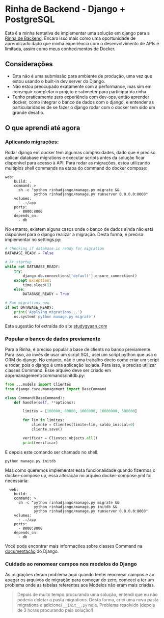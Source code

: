 # Rinha de Backend - Django + PostgreSQL

Esta é a minha tentativa de implementar uma solução em django para a [Rinha de Backend](https://github.com/zanfranceschi/rinha-de-backend-2024-q1). Encaro isso mais como uma oportunidade de aprendizado dado que minha experiência com o desenvolvimento de APIs é limitada, assim como meus conhecimentos de Docker.

## Considerações

-   Esta não é uma submissão para ambiente de produção, uma vez que estou usando o built-in dev server do Django.
-   Não estou preocupado exatamente com a performance, mas sim em conseguir completar o projeto e submeter para participar da rinha.
-   Tenho praticamente zero experiência com dev-ops, então aprender docker, como integrar o banco de dados com o django, e entender as particularidades de se fazer o django rodar com o docker tem sido um grande desafio.

## O que aprendi até agora

### Aplicando migrações:

Rodar django em docker tem algumas complexidades, dado que é preciso aplicar database migrations e executar scripts antes da solução ficar disponível para acesso à API. Para rodar as migrações, estou utilizando multiplos shell commands na etapa do command do docker compose:

```docker
web:
    build: .
    command: >
      sh -c "python rinhadjango/manage.py migrate &&
             python rinhadjango/manage.py runserver 0.0.0.0:8000"
    volumes:
      - .:/app
    ports:
      - 8000:8000
    depends_on:
      - db
```

No entanto, existem alguns casos onde o banco de dados ainda não está disponível para o django realizar a migração. Desta forma, é preciso implementar no settings.py:

```python
# Checking if database is ready for migration
DATABASE_READY = False

# At startup
while not DATABASE_READY:
    try:
        django.db.connections['default'].ensure_connection()
    except Exception:
        time.sleep(1)
    else:
        DATABASE_READY = True

# Run migrations now
if not DATABASE_READY:
    print('Applying migrations...')
    os.system('python manage.py migrate')
```

Esta sugestão foi extraída do site [studygyaan.com](https://studygyaan.com/django/applying-django-database-migrations-with-docker-compose)

### Popular o banco de dados previamente

Para a Rinha, é preciso popular a base de clients no banco previamente. Para isso, ao invés de usar um script SQL, usei um script python que usa o ORM do django. No entanto, não é uma trabalho direto como criar um script e rodar, pois o django é uma aplicação isolada. Para isso, é preciso utilizar classes Command. Esse arquivo deve ser criado em app/management/commands/initdb.py:

```python
from ...models import Clientes
from django.core.management import BaseCommand

class Command(BaseCommand):
    def handle(self, **options):

        limites = [100000, 80000, 1000000, 10000000, 500000]

        for lim in limites:
            cliente = Clientes(limite=lim, saldo_inicial=0)
            cliente.save()

        verificar = Clientes.objects.all()
        print(verificar)
```

E depois este comando ser chamado no shell:

```shell
python manage.py initdb
```

Mas como queremos implementar essa funcionalidade quando fizermos o docker-compose up, essa alteração no arquivo docker-compose.yml foi necessária:

```docker
  web:
    build: .
    command: >
      sh -c "python rinhadjango/manage.py migrate &&
             python rinhadjango/manage.py initdb &&
             python rinhadjango/manage.py runserver 0.0.0.0:8000"
    volumes:
      - .:/app
    ports:
      - 8000:8000
    depends_on:
      - db
```

Você pode encontrar mais informações sobre classes Command na [documentação](https://docs.djangoproject.com/en/dev/howto/custom-management-commands/) do Django.

### Cuidado ao renomear campos nos modelos do Django

As migrações deram problema aqui quando tentei renomear campos e ao apagar os arquivos de migração para começar do zero, comecei a ter um problema onde as tabelas referentes aos Modelos não eram mais criadas.

> Depois de muito tempo procurando uma solução, entendi que eu não poderia deletar a pasta migrations. Desta forma, criei uma nova pasta migrations e adicionei `__init__.py` nele. Problema resolvido (depois de 3 horas procurando pela solução!).
